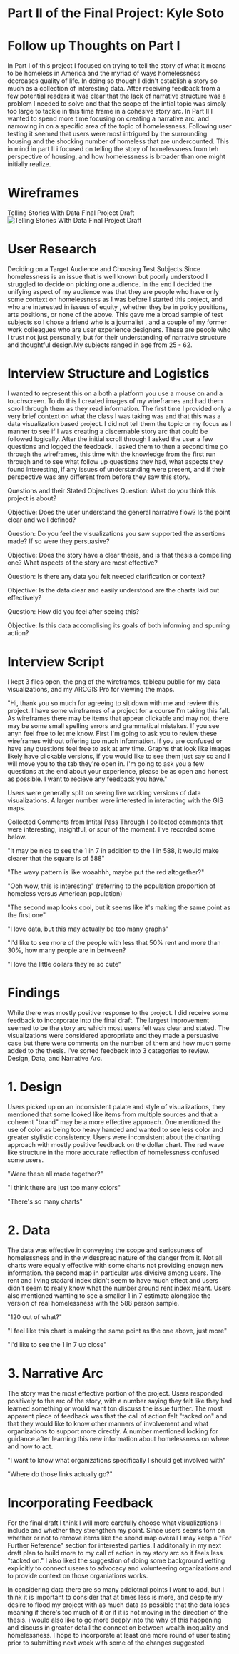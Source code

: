 

# Part II of the Final Project: Kyle Soto
# Follow up Thoughts on Part I
In Part I of this project I focused on trying to tell the story of what it means to be homeless in America and the myriad of ways homelessness decreases quality of life. In doing so though I didn't establish a story so much as a collection of interesting data. After receiving feedback from a few potential readers it was clear that the lack of narrative structure was a problem I needed to solve and that the scope of the intial topic was simply too large to tackle in this time frame in a cohesive story arc. In Part II I wanted to spend more time focusing on creating a narrative arc, and narrowing in on a specific area of the topic of homelessness. Following user testing it seemed that users were most intrigued by the surrounding housing and the shocking number of homeless that are undercounted. This in mind in part II i focused on telling the story of homelessness from teh perspective of housing, and how homelessness is broader than one might initially realize.

# Wireframes
Telling Stories WIth Data Final Project Draft
![Telling Stories WIth Data Final Project Draft](https://user-images.githubusercontent.com/74934048/110740540-39b9fb00-8201-11eb-876e-beaa484fb88b.png)


# User Research
Deciding on a Target Audience and Choosing Test Subjects
Since homelessness is an issue that is well known but poorly understood I struggled to decide on picking one audience. In the end I decided the unifying aspect of my audience was that they are people who have only some context on homelessness as I was before I started this project, and who are interested in issues of equity , whether they be in policy positions, arts positions, or none of the above. This gave me a broad sample of test subjects so I chose a friend who is a journalist , and a couple of my former work colleagues who are user experience designers. These are people who I trust not just personally, but for their understanding of narrative structure and thoughtful design.My subjects ranged in age from 25 - 62.

# Interview Structure and Logistics
I wanted to represent this on a both a platform you use a mouse on and a touchscreen. To do this I created images of my wireframes and had them scroll through them as they read information. The first time I provided only a very brief context on what the class I was taking was and that this was a data visualization based project. I did not tell them the topic or my focus as I manner to see if I was creating a discernable story arc that could be followed logically. After the initial scroll through I asked the user a few questions and logged the feedback. I asked them to then a second time go through the wireframes, this time with the knowledge from the first run through and to see what follow up questions they had, what aspects they found interesting, if any issues of understanding were present, and if their perspective was any different from before they saw this story.

Questions and their Stated Objectives
Question: What do you think this project is about?

Objective: Does the user understand the general narrative flow? Is the point clear and well defined?

Question: Do you feel the visualizations you saw supported the assertions made? If so were they persuasive?

Objective: Does the story have a clear thesis, and is that thesis a compelling one? What aspects of the story are most effective?

Question: Is there any data you felt needed clarification or context?

Objective: Is the data clear and easily understood are the charts laid out effectively?

Question: How did you feel after seeing this?

Objective: Is this data accomplising its goals of both informing and spurring action?

# Interview Script
I kept 3 files open, the png of the wireframes, tableau public for my data visualizations, and my ARCGIS Pro for viewing the maps.

"Hi, thank you so much for agreeing to sit down with me and review this project. I have some wireframes of a project for a course I'm taking this fall. As wireframes there may be items that appear clickable and may not, there may be some small spelling errors and grammatical mistakes. If you see anyn feel free to let me know. First I'm going to ask you to review these wireframes without offering too much information. If you are confused or have any questions feel free to ask at any time. Graphs that look like images likely have clickable versions, if you would like to see them just say so and I will move you to the tab they're open in. I'm going to ask you a few questions at the end about your experience, please be as open and honest as possible. I want to recieve any feedback you have."

Users were generally split on seeing live working versions of data visualizations. A larger number were interested in interacting with the GIS maps.

Collected Comments from Intital Pass Through
I collected comments that were interesting, insightful, or spur of the moment. I've recorded some below.

"It may be nice to see the 1 in 7 in addition to the 1 in 588, it would make clearer that the square is of 588"

"The wavy pattern is like woaahhh, maybe put the red altogether?"

"Ooh wow, this is interesting" (referring to the population proportion of homeless versus American population)

"The second map looks cool, but it seems like it's making the same point as the first one"

"I love data, but this may actually be too many graphs"

"I'd like to see more of the people with less that 50% rent and more than 30%, how many people are in between?

"I love the little dollars they're so cute"

# Findings
While there was mostly positive response to the project. I did receive some feedback to incorporate into the final draft. The largest improvement seemed to be the story arc which most users felt was clear and stated. The visualizations were considered appropriate and they made a persuasive case but there were comments on the number of them and how much some added to the thesis. I've sorted feedback into 3 categories to review. Design, Data, and Narrative Arc.

# 1. Design 
Users picked up on an inconsistent palate and style of visualizations, they mentioned that some looked like items from multiple sources and that a coherent "brand" may be a more effective approach. One mentioned the use of color as being too heavy handed and wanted to see less color and greater stylistic consistency. Users were inconsistent about the charting approach with mostly positive feedback on the dollar chart. The red wave like structure in the more accurate reflection of homelessness confused some users.

"Were these all made together?"

"I think there are just too many colors"

"There's so many charts"

# 2. Data
The data was effective in conveying the scope and seriosuness of homelessness and in the widespread nature of the danger from it. Not all charts were equally effective with some charts not providing enougn new information. the second map in particular was divisive among users. The rent and living stadard index didn't seem to have much effect and users didn't seem to really know what the number around rent index meant. Users also mentioned wanting to see a smaller 1 in 7 estimate alongside the version of real homelessness with the 588 person sample.

"120 out of what?"

"I feel like this chart is making the same point as the one above, just more"

"I'd like to see the 1 in 7 up close"

# 3. Narrative Arc
The story was the most effective portion of the project. Users responded positively to the arc of the story, with a number saying they felt like they had learned something or would want ton discuss the issue further. The most apparent piece of feedback was that the call of action felt "tacked on" and that they would like to know other manners of involvement and what organizations to support more directly. A number mentioned looking for guidance after learning this new information about homelessness on where and how to act.

"I want to know what organizations specifically I should get involved with"

"Where do those links actually go?"


# Incorporating Feedback

For the final draft I think I will more carefully choose what visualizations I include and whether they strengthen my point. Since users seems torn on whether or not to remove items like the seond map overall I may keep a "For Further Reference" section for interested parties. I additonally in my next draft plan to build more to my call of action in my story arc so it feels less "tacked on." I also liked the suggestion of doing some background vetting explicitly to connect useres to advocacy and volunteering organizations and to provide context on those organiations works. 

In considering data there are so many addiotnal points I want to add, but I think it is important to consider that at times less is more, and despite my desire to flood my project with as much data as possible that the data loses meaning if there's too much of it or if it is not moving in the direction of the thesis. i would also like to go more deeply into the why of this happening and discuss in greater detail the connection between wealth inequality and homelessness. I hope to incorporate at least one more round of user testing prior to submitting next week with some of the changes suggested.
